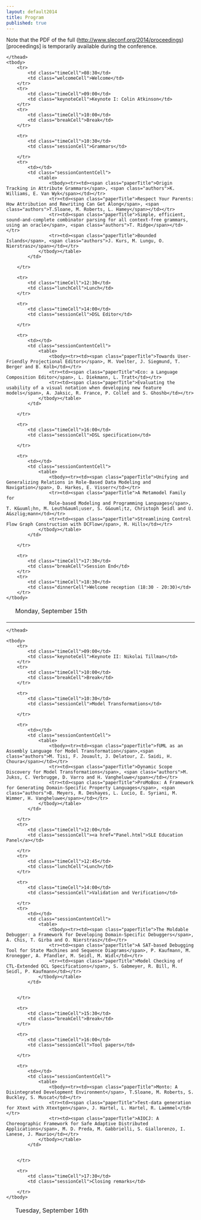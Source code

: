 ```yaml
---
layout: default2014
title: Program
published: true
---
```


Note that the PDF of the full (http://www.sleconf.org/2014/proceedings)[proceedings] is temporarily available during the conference.

<table class="timetable">
    <thead>
        <tr>
            <td></td>
            <td class="dayCell">Monday, September 15th</td>
        </tr>
        
    </thead>
    <tbody>
        <tr>
            <td class="timeCell">08:30</td>
            <td class="welcomeCell">Welcome</td>
        </tr>
        <tr>
            <td class="timeCell">09:00</td>
            <td class="keynoteCell">Keynote I: Colin Atkinson</td>
        </tr>
        <tr>
            <td class="timeCell">10:00</td>
            <td class="breakCell">Break</td>
        </tr>

        <tr>
            <td class="timeCell">10:30</td>
            <td class="sessionCell">Grammars</td>
            
        </tr>
        <tr>
            <td></td>
            <td class="sessionContentCell">
                <table>
                    <tbody><tr><td><span class="paperTitle">Origin Tracking in Attribute Grammars</span>, <span class="authors">K. Williams, E. Van Wyk</span></td></tr>
                    <tr><td><span class="paperTitle">Respect Your Parents: How Attribution and Rewriting Can Get Along</span>, <span class="authors">T.Sloane, M. Roberts, L. Hamey</span></td></tr>
                    <tr><td><span class="paperTitle">Simple, efficient, sound-and-complete combinator parsing for all context-free grammars, using an oracle</span>, <span class="authors">T. Ridge</span></td></tr>
                    <tr><td><span class="paperTitle">Bounded Islands</span>, <span class="authors">J. Kurs, M. Lungu, O. Nierstrasz</span></td></tr>
                </tbody></table>
            </td>
            
        </tr>

        <tr>
            <td class="timeCell">12:30</td>
            <td class="lunchCell">Lunch</td>
        </tr>

        <tr>
            <td class="timeCell">14:00</td>
            <td class="sessionCell">DSL Editor</td>
            
        </tr>

        <tr>
            <td></td>
            <td class="sessionContentCell">
                <table>                 
                    <tbody><tr><td><span class="paperTitle">Towards User-Friendly Projectional Editors</span>, M. Voelter, J. Siegmund, T. Berger and B. Kolb</td></tr>
                    <tr><td><span class="paperTitle">Eco: a Language Composition Editor</span>, L. Diekmann, L. Tratt</td></tr>
                    <tr><td><span class="paperTitle">Evaluating the usability of a visual notation when developing new feature models</span>, A. Jaksic, R. France, P. Collet and S. Ghoshb</td></tr>
                </tbody></table>
            </td>
            
        </tr>

        <tr>
            <td class="timeCell">16:00</td>
            <td class="sessionCell">DSL specification</td>          
            
        </tr>

        <tr>
            <td></td>
            <td class="sessionContentCell">
                <table>
                    <tbody><tr><td><span class="paperTitle">Unifying and Generalizing Relations in Role-Based Data Modeling and Navigation</span>, D. Harkes, E. Visserr</td></tr>
                    <tr><td><span class="paperTitle">A Metamodel Family for
					Role-based Modeling and Programming Languages</span>, T. K&uuml;hn, M. Leuth&auml;user, S. G&ouml;tz, Christoph Seidl and U. A&szlig;mann</td></tr>
                    <tr><td><span class="paperTitle">Streamlining Control Flow Graph Construction with DCFlow</span>, M. Hills</td></tr>
                </tbody></table>
            </td>
            
        </tr>

        <tr>
            <td class="timeCell">17:30</td>
            <td class="breakCell">Session End</td>
        </tr>
        <tr>
            <td class="timeCell">18:30</td>
            <td class="dinnerCell">Welcome reception (18:30 - 20:30)</td>
        </tr>
    </tbody>
</table>

<hr>

<table class="timetable">
    <thead>
        <tr>
            <td></td>
            <td class="dayCell" id="gpceSleAnchorTuesday">Tuesday, September 16th</td>
        </tr>
        
    </thead>

    <tbody>
        <tr>
            <td class="timeCell">09:00</td>
            <td class="keynoteCell">Keynote II: Nikolai Tillman</td>
        </tr>
        <tr>
            <td class="timeCell">10:00</td>
            <td class="breakCell">Break</td>
        </tr>

        <tr>
            <td class="timeCell">10:30</td>
            <td class="sessionCell">Model Transformations</td>
            
        </tr>

        <tr>
            <td></td>
            <td class="sessionContentCell">
                <table>
                    <tbody><tr><td><span class="paperTitle">fUML as an Assembly Language for Model Transformation</span>,<span class="authors">M. Tisi, F. Jouault, J. Delatour, Z. Saidi, H. Choura</span></td></tr>
                    <tr><td><span class="paperTitle">Dynamic Scope Discovery for Model Transformations</span>, <span class="authors">M. Jukss, C. Verbrugge, D. Varro and H. Vangheluwe</span></td></tr>
                    <tr><td><span class="paperTitle">ProMoBox: A Framework for Generating Domain-Specific Property Languages</span>, <span class="authors">B. Meyers, R. Deshayes, L. Lucio, E. Syriani, M. Wimmer, H. Vangheluwe</span></td></tr>
                </tbody></table>
            </td>
            
        </tr>
        <tr>
            <td class="timeCell">12:00</td>
            <td class="sessionCell"><a href="Panel.html">SLE Education Panel</a></td>
            
        </tr>
        <tr>
            <td class="timeCell">12:45</td>
            <td class="lunchCell">Lunch</td>
        </tr>

        <tr>
            <td class="timeCell">14:00</td>
            <td class="sessionCell">Validation and Verification</td>
            
        </tr>
        <tr>
            <td></td>
            <td class="sessionContentCell">
                <table>
                    <tbody><tr><td><span class="paperTitle">The Moldable Debugger: a Framework for Developing Domain-Specific Debuggers</span>, A. Chis, T. Girba and O. Nierstrasz</td></tr>
                    <tr><td><span class="paperTitle">A SAT-based Debugging Tool for State Machines and Sequence Diagrams</span>, P. Kaufmann, M. Kronegger, A. Pfandler, M. Seidl, M. Widl</td></tr> 
                    <tr><td><span class="paperTitle">Model Checking of CTL-Extended OCL Specifications</span>, S. Gabmeyer, R. Bill, M. Seidl, P. Kaufmann</td></tr>
                </tbody></table>    
            </td>

            
        </tr>

        <tr>
            <td class="timeCell">15:30</td>
            <td class="breakCell">Break</td>
        </tr>

        <tr>
            <td class="timeCell">16:00</td>
            <td class="sessionCell">Tool papers</td>
            
        </tr>

        <tr>
            <td></td>
            <td class="sessionContentCell">
                <table>
                    <tbody><tr><td><span class="paperTitle">Monto: A Disintegrated Development Environment</span>, T.Sloane, M. Roberts, S. Buckley, S. Muscat</td></tr>                
                    <tr><td><span class="paperTitle">Test-data generation for Xtext with Xtextgen</span>, J. Hartel, L. Hartel, R. Laemmel</td></tr>    
                    <tr><td><span class="paperTitle">AIOCJ: A Choreographic Framework for Safe Adaptive Distributed Applications</span>, M. D. Preda, M. Gabbrielli, S. Giallorenzo, I. Lanese, J. Maurio</td></tr> 
                </tbody></table>
            </td>

            
        </tr>

        <tr>
            <td class="timeCell">17:30</td>
            <td class="sessionCell">Closing remarks</td>
            
        </tr>
    </tbody>
</table>